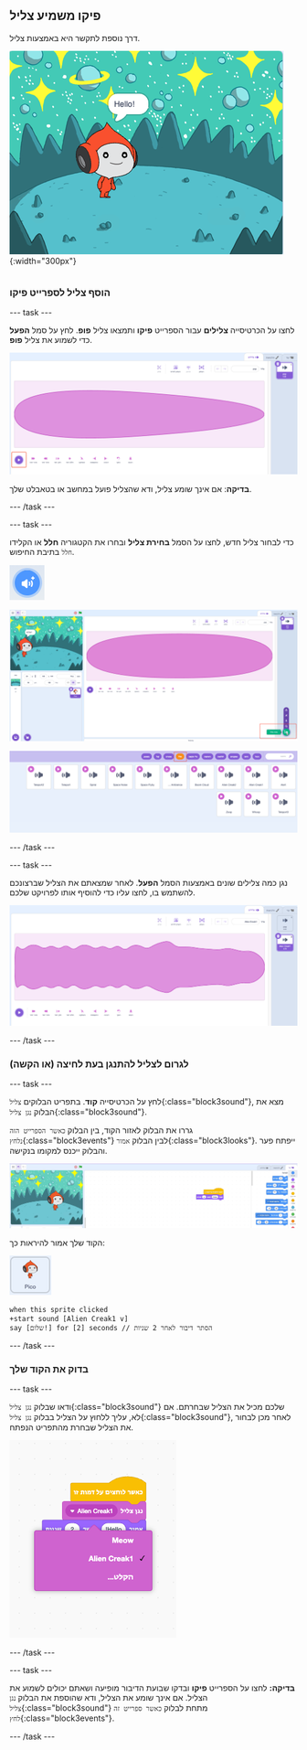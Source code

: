 ## פיקו משמיע צליל

<div style="display: flex; flex-wrap: wrap">
<div style="flex-basis: 200px; flex-grow: 1; margin-right: 15px;">
דרך נוספת לתקשר היא באמצעות צליל.
</div>
<div>

![ספרייט פיקו אומר "שלום!"](images/pico-step2.png){:width="300px"}

</div>
</div>

### הוסף צליל לספרייט פיקו

--- task ---

לחצו על הכרטיסייה **צלילים** עבור הספרייט **פיקו** ותמצאו צליל **פופ**. לחץ על סמל **הפעל** כדי לשמוע את צליל **פופ**.

![השמעת צליל הפופ בכרטיסייה צלילים.](images/pico-sound-play.png)

**בדיקה**: אם אינך שומע צליל, ודא שהצליל פועל במחשב או בטאבלט שלך.

--- /task ---

--- task ---

כדי לבחור צליל חדש, לחצו על הסמל **בחירת צליל** ובחרו את הקטגוריה **חלל** או הקלידו `חלל` בתיבת החיפוש.

![סמל 'בחר צליל'.](images/sound-button.png)

![עורךהסקראץ׳ כאשר האפשרות 'בחר צליל' מסומנת.](images/pico-choose-sound.png)

![קטגוריית 'החלל' בספריית הצלילים.](images/pico-space-category.png)

--- /task ---

--- task ---

נגן כמה צלילים שונים באמצעות הסמל **הפעל**. לאחר שמצאתם את הצליל שברצונכם להשתמש בו, לחצו עליו כדי להוסיף אותו לפרויקט שלכם.

![דוגמה לצליל (צליל Alien Creak1) המוצגת מתחת לצליל הפופ בכרטיסייה צלילים.](images/pico-inserted-sound.png)

--- /task ---

### לגרום לצליל להתנגן בעת לחיצה (או הקשה)

--- task ---

לחץ על הכרטיסייה **קוד**. בתפריט הבלוקים `צליל`{:class="block3sound"}, מצא את הבלוק `נגן צליל`{:class="block3sound"}.

גררו את הבלוק לאזור הקוד, בין הבלוק `כאשר הספרייט הזה נלחץ`{:class="block3events"} לבין הבלוק `אמור`{:class="block3looks"}. ייפתח פער והבלוק ייכנס למקומו בנקישה.

![בלוק 'נגן צליל' נוסף בין שני הבלוקים.](images/pico-insert-block.gif)

הקוד שלך אמור להיראות כך:

![הספרייט פיקו.](images/pico-sprite.png)

```blocks3
when this sprite clicked
+start sound [Alien Creak1 v] 
say [שלום!] for [2] seconds // הסתר דיבור לאחר 2 שניות
```

--- /task ---

### בדוק את הקוד שלך

--- task ---

ודאו שבלוק `נגן צליל`{:class="block3sound"} שלכם מכיל את הצליל שבחרתם. אם לא, עליך ללחוץ על הצליל בבלוק `נגן צליל`{:class="block3sound"}, לאחר מכן לבחור את הצליל שבחרת מהתפריט הנפתח.

![לחיצה על צליל ה- Alien Creak1 בתפריט הנפתח בתוך בלוק 'נגן צליל'.](images/pico-sound-menu.png)

--- /task ---

--- task ---

**בדיקה:** לחצו על הספרייט **פיקו** ובדקו שבועת הדיבור מופיעה ושאתם יכולים לשמוע את הצליל. אם אינך שומע את הצליל, ודא שהוספת את הבלוק `נגן צליל`{:class="block3sound"} מתחת לבלוק `כאשר ספרייט זה לחץ`{:class="block3events"}.

--- /task ---

